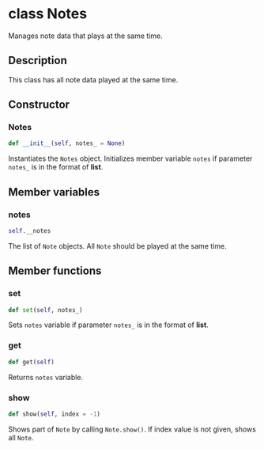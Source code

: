 # class Notes

Manages note data that plays at the same time.

## Description

This class has all note data played at the same time.

## Constructor

### Notes
```py
def __init__(self, notes_ = None)
```

Instantiates the `Notes` object. Initializes member variable `notes` if parameter `notes_` is in the format of **list**.

## Member variables

### notes
```py
self.__notes
```

The list of `Note` objects. All `Note` should be played at the same time.

## Member functions

### set
```py
def set(self, notes_)
```

Sets `notes` variable if parameter `notes_` is in the format of **list**.

### get
```py
def get(self)
```

Returns `notes` variable.

### show
```py
def show(self, index = -1)
```
Shows part of `Note` by calling `Note.show()`. If index value is not given, shows all `Note`.
